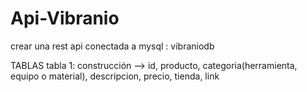 # Api-Vibranio

crear una rest api conectada a mysql : vibraniodb

TABLAS
tabla 1: construcción --> id, producto, categoria(herramienta, equipo o material), descripcion, precio, tienda, link

